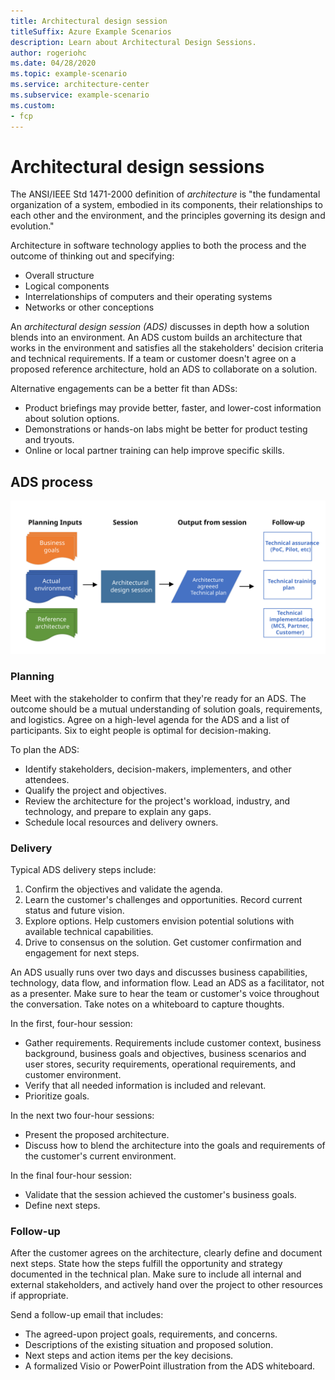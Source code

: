 ```yaml
---
title: Architectural design session
titleSuffix: Azure Example Scenarios
description: Learn about Architectural Design Sessions.
author: rogeriohc
ms.date: 04/28/2020
ms.topic: example-scenario
ms.service: architecture-center
ms.subservice: example-scenario
ms.custom:
- fcp
---
```

# Architectural design sessions

The ANSI/IEEE Std 1471-2000 definition of *architecture* is "the fundamental organization of a system, embodied in its components, their relationships to each other and the environment, and the principles governing its design and evolution."

Architecture in software technology applies to both the process and the outcome of thinking out and specifying:
- Overall structure
- Logical components
- Interrelationships of computers and their operating systems
- Networks or other conceptions

An *architectural design session (ADS)* discusses in depth how a solution blends into an environment. An ADS custom builds an architecture that works in the environment and satisfies all the stakeholders' decision criteria and technical requirements. If a team or customer doesn't agree on a proposed reference architecture, hold an ADS to collaborate on a solution.

Alternative engagements can be a better fit than ADSs:
- Product briefings may provide better, faster, and lower-cost information about solution options.
- Demonstrations or hands-on labs might be better for product testing and tryouts.
- Online or local partner training can help improve specific skills.

## ADS process

![ADS process](./images/ads-process.svg)

### Planning

Meet with the stakeholder to confirm that they're ready for an ADS. The outcome should be a mutual understanding of solution goals, requirements, and logistics. Agree on a high-level agenda for the ADS and a list of participants. Six to eight people is optimal for decision-making.

To plan the ADS:
- Identify stakeholders, decision-makers, implementers, and other attendees.
- Qualify the project and objectives.
- Review the architecture for the project's workload, industry, and technology, and prepare to explain any gaps.
- Schedule local resources and delivery owners.

### Delivery

Typical ADS delivery steps include:
1. Confirm the objectives and validate the agenda.
2. Learn the customer's challenges and opportunities. Record current status and future vision.
3. Explore options. Help customers envision potential solutions with available technical capabilities.
4. Drive to consensus on the solution. Get customer confirmation and engagement for next steps.

An ADS usually runs over two days and discusses business capabilities, technology, data flow, and information flow. Lead an ADS as a facilitator, not as a presenter. Make sure to hear the team or customer's voice throughout the conversation. Take notes on a whiteboard to capture thoughts.

In the first, four-hour session:
- Gather requirements. Requirements include customer context, business background, business goals and objectives, business scenarios and user stores, security requirements, operational requirements, and customer environment.
- Verify that all needed information is included and relevant.
- Prioritize goals.

In the next two four-hour sessions:
- Present the proposed architecture.
- Discuss how to blend the architecture into the goals and requirements of the customer's current environment.

In the final four-hour session:
- Validate that the session achieved the customer's business goals.
- Define next steps.

### Follow-up

After the customer agrees on the architecture, clearly define and document next steps. State how the steps fulfill the opportunity and strategy documented in the technical plan. Make sure to include all internal and external stakeholders, and actively hand over the project to other resources if appropriate.

Send a follow-up email that includes:
- The agreed-upon project goals, requirements, and concerns.
- Descriptions of the existing situation and proposed solution. 
- Next steps and action items per the key decisions.
- A formalized Visio or PowerPoint illustration from the ADS whiteboard.

